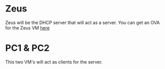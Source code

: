 # Zeus
Zeus will be the DHCP server that will act as a server. You can get an OVA for the Zeus VM [here](https://drive.google.com/file/d/1Dd83EQu7FbxrXsrRKncEYlMH3tIRdQq3/view?usp=sharing)
# PC1 & PC2
This two VM's will act as clients for the server.
